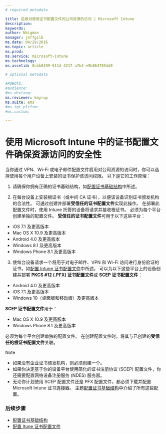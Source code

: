 ```yaml
---
# required metadata

title: 启用对使用证书配置文件的公司资源的访问 | Microsoft Intune
description:
keywords:
author: Nbigman
manager: jeffgilb
ms.date: 04/28/2016
ms.topic: article
ms.prod:
ms.service: microsoft-intune
ms.technology:
ms.assetid: 8cbb8499-611d-4217-a7b4-e9b864785dd0

# optional metadata

#ROBOTS:
#audience:
#ms.devlang:
ms.reviewer: kmyrup
ms.suite: ems
#ms.tgt_pltfrm:
#ms.custom:

---
```


# 使用 Microsoft Intune 中的证书配置文件确保资源访问的安全性
当你通过 VPN、Wi-Fi 或电子邮件配置文件启用对公司资源的访问时，你可以选择使用每个用户设备上安装的证书保护该访问权限。 以下是它的工作原理：

1. 请确保你拥有正确的证书基础结构，如[配置证书基础结构](configure-certificate-infrastructure.md)中所述。

2. 在每台设备上安装根证书（或中间 CA 证书），以便该设备识别证书颁发机构的合法性。 可通过创建并部署**受信任的证书配置文件**实现此操作。 在部署此配置文件时，使用 Intune 托管的设备将请求并接收根证书。 必须为每个平台创建单独的配置文件。 **受信任的证书配置文件**可用于以下这些平台：
 -  iOS 7.1 及更高版本
 -  Mac OS X 10.9 及更高版本
 -  Android 4.0 及更高版本
 -  Windows 8.1 及更高版本
 -  Windows Phone 8.1 及更高版本

3. 使每台设备请求一个将用于对电子邮件、VPN 和 Wi-Fi 访问进行身份验证的证书，如[配置 Intune 证书配置文件](configure-intune-certificate-profiles.md)中所述。 可以为以下这些平台上的设备创建并部署 **PKCS #12 (.PFX) 证书配置文件**或 **SCEP 证书配置文件**：
 
-  Android 4.0 及更高版本
-  iOS 7.1 及更高版本
-  Windows 10（桌面版和移动版）及更高版本 

**SCEP 证书配置文件**用于：
-   Mac OS X 10.9 及更高版本
-   Windows Phone 8.1 及更高版本

必须为每个平台创建单独的配置文件。 在创建配置文件时，将其与已创建的**受信任的根证书配置文件**关联。

> [!NOTE]           
> -    如果没有企业证书颁发机构，则必须创建一个。 
>- 如果你决定基于你的设备平台使用简化的证书注册协议 (SCEP) 配置文件，你还需要配置网络设备注册服务 (NDES) 服务器。
>-  无论你计划使用 SCEP 配置文件还是 PFX 配置文件，都必须下载并配置 Microsoft Intune 证书连接器。
> 主题[配置证书基础结构](configure-certificate-infrastructure.md)中介绍了所有这些配置。

### 后续步骤
- [配置证书基础结构](configure-certificate-infrastructure.md)
- [配置 Itune 证书配置文件](configure-intune-certificate-profiles.md)



<!--HONumber=Jun16_HO1-->


